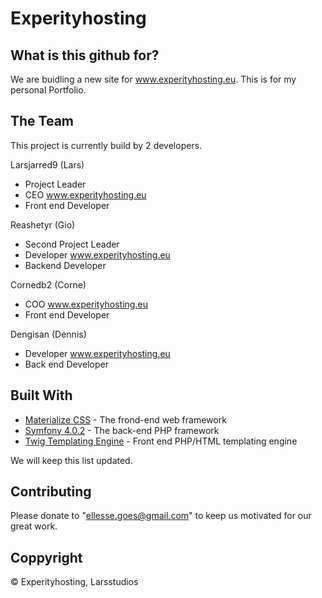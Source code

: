 # Experityhosting

## What is this github for?
We are buidling a new site for www.experityhosting.eu. This is for my personal Portfolio. 

## The Team
This project is currently build by 2 developers.

Larsjarred9 (Lars)
 - Project Leader
 - CEO www.experityhosting.eu
 - Front end Developer
 
 Reashetyr (Gio)
 - Second Project Leader
 - Developer www.experityhosting.eu
 - Backend Developer
 
 Cornedb2 (Corne)
 - COO www.experityhosting.eu
 - Front end Developer
 
 Dengisan (Dennis)
 - Developer www.experityhosting.eu
 - Back end Developer


## Built With
* [Materialize CSS](http://www.materialize.com) - The frond-end web framework
* [Symfony 4.0.2](https://symfony.com) - The back-end PHP framework
* [Twig Templating Engine](https://twig.symfony.com) - Front end PHP/HTML templating engine

We will keep this list updated.


## Contributing
Please donate to "ellesse.goes@gmail.com" to keep us motivated for our great work.

## Coppyright
© Experityhosting, Larsstudios
